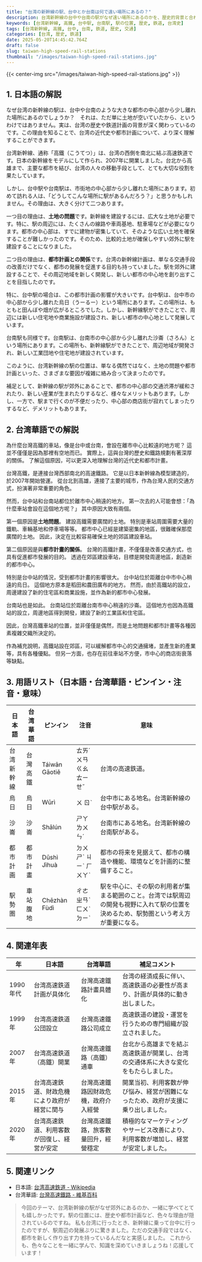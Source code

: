 ```yaml
---
title: "台湾の新幹線の駅、台中とか台南は何で遠い場所にあるの？"
description: 台湾新幹線の台中や台南の駅がなぜ遠い場所にあるのかを、歴史的背景と合わせて解説します。子供にもわかりやすい言葉で説明します。
keywords: [台湾新幹線, 高鐵, 台中駅, 台南駅, 駅の位置, 歴史, 鉄道, 台湾史]
tags: [台湾新幹線, 高鐵, 台中, 台南, 鉄道, 歴史, 交通]
categories: [台湾, 歴史, 鉄道]
date: 2025-05-20T14:45:42.764Z
draft: false
slug: taiwan-high-speed-rail-stations
thumbnail: "/images/taiwan-high-speed-rail-stations.jpg"
---
```


{{< center-img src="/images/taiwan-high-speed-rail-stations.jpg" >}}

## 1. 日本語の解説

なぜ台湾の新幹線の駅は、台中や台南のような大きな都市の中心部から少し離れた場所にあるのでしょうか？　それは、ただ単に土地が空いていたから、というわけではありません。実は、台湾の歴史や鉄道計画の背景が深く関わっているのです。この理由を知ることで、台湾の近代史や都市計画について、より深く理解することができます。

台湾新幹線、通称「高鐵（こうてつ）」は、台湾の西側を南北に結ぶ高速鉄道です。日本の新幹線をモデルにして作られ、2007年に開業しました。台北から高雄まで、主要な都市を結び、台湾の人々の移動手段として、とても大切な役割を果たしています。

しかし、台中駅や台南駅は、市街地の中心部から少し離れた場所にあります。初めて訪れる人は、「どうしてこんな場所に駅があるんだろう？」と思うかもしれません。その理由は、大きく分けて二つあります。

一つ目の理由は、**土地の問題**です。新幹線を建設するには、広大な土地が必要です。特に、駅の周辺には、たくさんの線路や車両基地、駐車場などが必要になります。都市の中心部は、すでに建物が密集していて、そのような広い土地を確保することが難しかったのです。そのため、比較的土地が確保しやすい郊外に駅を建設することになりました。

二つ目の理由は、**都市計画との関係**です。台湾の新幹線計画は、単なる交通手段の改善だけでなく、都市の発展を促進する目的も持っていました。駅を郊外に建設することで、その周辺地域を新しく開発し、新しい都市の中心地を創り出すことを目指したのです。

特に、台中駅の場合は、この都市計画の影響が大きいです。台中駅は、台中市の中心部から少し離れた烏日（うーるー）という場所にあります。この場所は、もともと田んぼや畑が広がるところでした。しかし、新幹線駅ができたことで、周辺には新しい住宅地や商業施設が建設され、新しい都市の中心地として発展しています。

台南駅も同様です。台南駅は、台南市の中心部から少し離れた沙崙（さろん）という場所にあります。この場所も、新幹線駅ができたことで、周辺地域が開発され、新しい工業団地や住宅地が建設されています。

このように、台湾新幹線の駅の位置は、単なる偶然ではなく、土地の問題や都市計画といった、さまざまな要因が複雑に絡み合って決まったのです。

補足として、新幹線の駅が郊外にあることで、都市の中心部の交通渋滞が緩和されたり、新しい産業が生まれたりするなど、様々なメリットもあります。しかし、一方で、駅まで行くのが不便だったり、中心部の商店街が寂れてしまったりするなど、デメリットもあります。

## 2. 台湾華語での解説

為什麼台灣高鐵的車站，像是台中或台南，會設在離市中心比較遠的地方呢？ 這並不僅僅是因為那裡有空地而已。 實際上，這與台灣的歷史和鐵路規劃有著深厚的關係。 了解這個原因，可以更深入地理解台灣的近代史和都市計畫。

台灣高鐵，是連接台灣西部南北的高速鐵路。 它是以日本新幹線為模型建造的，於2007年開始營運。 從台北到高雄，連接了主要的城市，作為台灣人民的交通方式，扮演著非常重要的角色。

然而，台中站和台南站都位於離市中心稍遠的地方。 第一次去的人可能會想：「為什麼車站會設在這個地方呢？」 其中原因大致有兩個。

第一個原因是**土地問題**。 建設高鐵需要廣闊的土地。 特別是車站周圍需要大量的鐵軌、車輛基地和停車場等等。 都市中心已經是建築密集的地區，很難確保那麼廣闊的土地。 因此，決定在比較容易確保土地的郊區建設車站。

第二個原因是與**都市計畫的關係**。 台灣的高鐵計畫，不僅僅是改善交通方式，也具有促進都市發展的目的。 透過在郊區建設車站，目標是開發周邊地區，創造新的都市中心。

特別是台中站的情況，受到都市計畫的影響很大。 台中站位於距離台中市中心稍遠的烏日。 這個地方原本是稻田和農田廣布的地方。 然而，由於高鐵站的設立，周邊建設了新的住宅區和商業設施，並作為新的都市中心發展。

台南站也是如此。 台南站位於距離台南市中心稍遠的沙崙。 這個地方也因為高鐵站的設立，周邊地區得到開發，建設了新的工業區和住宅區。

因此，台灣高鐵車站的位置，並非僅僅是偶然，而是土地問題和都市計畫等各種因素複雜交織所決定的。

作為補充說明，高鐵站設在郊區，可以緩解都市中心的交通擁堵，並產生新的產業等，具有各種優點。 但另一方面，也存在前往車站不方便，市中心的商店街衰落等缺點。

## 3. 用語リスト（日本語・台湾華語・ピンイン・注音・意味）

| 日本語    | 台湾華語    | ピンイン    | 注音   | 意味                                                                           |
| -------- | -------- | -------- | ----- | ---------------------------------------------------------------------------- |
| 台湾新幹線 | 台灣高鐵    | Táiwān Gāotiě | ㄊㄞˊ ㄨㄢ ㄍㄠ ㄊㄧㄝˇ | 台湾の高速鉄道。                                                                      |
| 烏日      | 烏日      | Wūrì     | ㄨ ㄖˋ  | 台中市にある地名。台湾新幹線の台中駅がある。                                                                 |
| 沙崙      | 沙崙      | Shālún   | ㄕㄚ ㄌㄨㄣˊ | 台南市にある地名。台湾新幹線の台南駅がある。                                                                 |
| 都市計画   | 都市計畫    | Dūshì Jìhuà | ㄉㄨ ㄕˋ ㄐㄧˋ ㄏㄨㄚˋ | 都市の将来を見据えて、都市の構造や機能、環境などを計画的に整備すること。                                                        |
| 駅勢圏     | 車站腹地 | Chēzhàn Fùdì | ㄔㄜ ㄓㄢˋ ㄈㄨˋ ㄉㄧˋ | 駅を中心に、その駅の利用者が集まる範囲のこと。台湾では駅周辺の開発も視野に入れて駅の位置を決めるため、駅勢圏という考え方が重要になる。 |

## 4. 関連年表

| 年    | 日本語                                                                                             | 台湾華語                                                                                             | 補足コメント                                                                                              |
| ---- | -------------------------------------------------------------------------------------------------- | -------------------------------------------------------------------------------------------------- | ----------------------------------------------------------------------------------------------------- |
| 1990年代 | 台湾高速鉄道計画が具体化                                                                                     | 台灣高速鐵路計畫具體化                                                                                    | 台湾の経済成長に伴い、高速鉄道の必要性が高まり、計画が具体的に動き出しました。                                                         |
| 1999年  | 台湾高速鉄道公団設立                                                                                       | 台灣高速鐵路公司成立                                                                                      | 高速鉄道の建設・運営を行うための専門組織が設立されました。                                                                |
| 2007年  | 台湾高速鉄道（高鐵）開業                                                                                     | 台灣高速鐵路（高鐵）通車                                                                                    | 台北から高雄までを結ぶ高速鉄道が開業し、台湾の交通体系に大きな変化をもたらしました。                                                        |
| 2015年  | 台湾高速鉄道、財政危機により政府が経営に関与                                                                             | 台灣高速鐵路因財政危機，政府介入經營                                                                             | 開業当初、利用客数が伸び悩み、経営が困難になったため、政府が支援に乗り出しました。                                                           |
| 2020年  | 台湾高速鉄道、利用客数が回復し、経営が安定                                                                             | 台灣高速鐵路，旅客數量回升，經營穩定                                                                             | 積極的なマーケティングやサービス改善により、利用客数が増加し、経営が安定しました。                                                         |

## 5. 関連リンク

*   日本語: [台湾高速鉄道 - Wikipedia](https://ja.wikipedia.org/wiki/%E5%8F%B0%E6%B9%BE%E9%AB%98%E9%80%9F%E9%89%84%E9%81%93)
*   台湾華語: [台灣高速鐵路 - 維基百科](https://zh.wikipedia.org/wiki/%E8%87%BA%E7%81%A3%E9%AB%98%E9%90%B5)

> 今回のテーマ、台湾新幹線の駅がなぜ郊外にあるのか、一緒に学べてとても嬉しかったです。駅の位置には、歴史や都市計画など、色々な理由が隠されているのですね。
> 私も台湾に行ったとき、新幹線に乗って台中に行ったのですが、駅周辺の発展ぶりに驚きました。ただの交通手段ではなく、都市を新しく作り出す力を持っているんだなと実感しました。
> これからも、色々なことを一緒に学んで、知識を深めていきましょうね！応援しています！